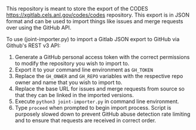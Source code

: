 This repository is meant to store the export of the CODES https://xgitlab.cels.anl.gov/codes/codes repository. This export is in JSON format and can be used to import things like issues and merge requests over using the GitHub API.


To use (joint-importer.py) to import a Gitlab JSON export to GitHub via Github's REST v3 API:

1. Generate a GitHub personal access token with the correct permissions to modify the repository you wish to import to.
2. Export it to your command line environment as `GH_TOKEN`
3. Replace the `GH_ONWER` and `GH_REPO` variables with the respective repo owner and name that you wish to import to.
4. Replace the base URL for issues and merge requests from source so that they can be linked in the imported versions.
5. Execute `python3 joint-importer.py` in command line environment.
6. Type `proceed` when prompted to begin import process. Script is purposely slowed down to prevent GitHub abuse detection rate limiting and to ensure that requests are received in correct order.